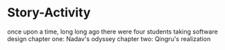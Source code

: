 # Story-Activity

once upon a time, long long ago there were four students taking software design
chapter one: Nadav's odyssey
chapter two: Qingru's realization
